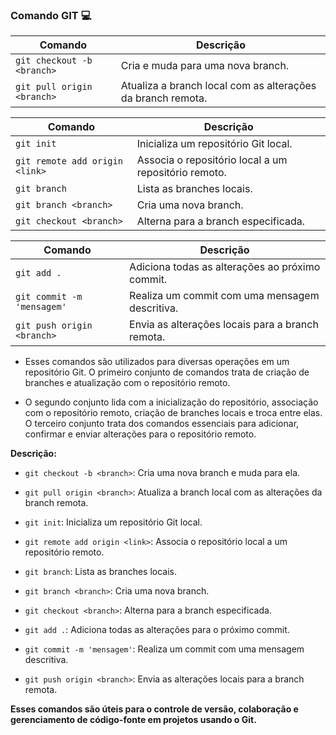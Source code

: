 ### Comando GIT 💻

| Comando                     | Descrição                                                   |
|-----------------------------|------------------------------------------------------------ |
| `git checkout -b <branch>`  | Cria e muda para uma nova branch.                           |
| `git pull origin <branch>`  | Atualiza a branch local com as alterações da branch remota. |

| Comando                        | Descrição                                                |
|--------------------------------|----------------------------------------------------------|
| `git init`                     | Inicializa um repositório Git local.                     |
| `git remote add origin <link>` | Associa o repositório local a um repositório remoto.     |
| `git branch`                   | Lista as branches locais.                                |
| `git branch <branch>`          | Cria uma nova branch.                                    |
| `git checkout <branch>`        | Alterna para a branch especificada.                      |

| Comando                    | Descrição                                                     |
|----------------------------|---------------------------------------------------------------|
| `git add .`                | Adiciona todas as alterações ao próximo commit.               |
| `git commit -m 'mensagem'` | Realiza um commit com uma mensagem descritiva.                |
| `git push origin <branch>` | Envia as alterações locais para a branch remota.              |

- Esses comandos são utilizados para diversas operações em um repositório Git. O primeiro conjunto de comandos trata de criação de branches e atualização com o repositório remoto.

- O segundo conjunto lida com a inicialização do repositório, associação com o repositório remoto, criação de branches locais e troca entre elas. O terceiro conjunto trata dos comandos essenciais para adicionar, confirmar e enviar alterações para o repositório remoto.

**Descrição:**

- `git checkout -b <branch>`: Cria uma nova branch e muda para ela.
- `git pull origin <branch>`: Atualiza a branch local com as alterações da branch remota.

- `git init`: Inicializa um repositório Git local.
- `git remote add origin <link>`: Associa o repositório local a um repositório remoto.
- `git branch`: Lista as branches locais.
- `git branch <branch>`: Cria uma nova branch.
- `git checkout <branch>`: Alterna para a branch especificada.

- `git add .`: Adiciona todas as alterações para o próximo commit.
- `git commit -m 'mensagem'`: Realiza um commit com uma mensagem descritiva.
- `git push origin <branch>`: Envia as alterações locais para a branch remota.

__Esses comandos são úteis para o controle de versão, colaboração e gerenciamento de código-fonte em projetos usando o Git.__





